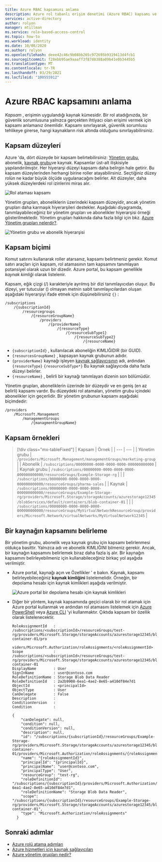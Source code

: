 ```yaml
---
title: Azure RBAC kapsamını anlama
description: Azure rol tabanlı erişim denetimi (Azure RBAC) kapsamı ve bir kaynağın kapsamını belirleme hakkında bilgi edinin.
services: active-directory
author: rolyon
manager: mtillman
ms.service: role-based-access-control
ms.topic: how-to
ms.workload: identity
ms.date: 10/08/2020
ms.author: rolyon
ms.openlocfilehash: deee42c46c9b08bb265c972695b9319413d4fcb1
ms.sourcegitcommit: f28ebb95ae9aaaff3f87d8388a09b41e0b3445b5
ms.translationtype: MT
ms.contentlocale: tr-TR
ms.lasthandoff: 03/29/2021
ms.locfileid: "100555912"
---
```

# <a name="understand-scope-for-azure-rbac"></a>Azure RBAC kapsamını anlama

*Kapsam* , erişimin uygulandığı kaynak kümesidir. Bir rol atadığınızda, bir güvenlik sorumlusuna yalnızca gerçekten ihtiyacı olan erişimi vermek için kapsamı anlamanız önemlidir. Kapsamı sınırlayarak, güvenlik sorumlusu tehlikeye girerse, hangi kaynakların risk altında olduğunu sınırlayabilirsiniz.

## <a name="scope-levels"></a>Kapsam düzeyleri

Azure 'da, dört düzeyde bir kapsam belirtebilirsiniz: [Yönetim grubu](../governance/management-groups/overview.md), abonelik, [kaynak grubu](../azure-resource-manager/management/overview.md#resource-groups)ve kaynak. Kapsamlar üst-alt ilişkisiyle yapılandırılmıştır. Her hiyerarşi düzeyi kapsamı daha belirgin hale getirir. Bu kapsam düzeylerinden herhangi birine roller atayabilirsiniz. Seçtiğiniz düzey rolün ne kadar büyük ölçüde uygulanacağını belirler. Alt düzeyler, daha yüksek düzeylerdeki rol izinlerini miras alır. 

![Rol ataması kapsamı](./media/scope-overview/rbac-scope-no-label.png)

Yönetim grupları, aboneliklerin üzerindeki kapsam düzeyidir, ancak yönetim grupları daha karmaşık hiyerarşileri destekler. Aşağıdaki diyagramda, tanımlayabileceğiniz bir yönetim grupları ve abonelikler hiyerarşisi örneği gösterilmektedir. Yönetim grupları hakkında daha fazla bilgi için bkz. [Azure Yönetim grupları nelerdir?](../governance/management-groups/overview.md).

![Yönetim grubu ve abonelik hiyerarşisi](./media/scope-overview/rbac-scope-management-groups.png)

## <a name="scope-format"></a>Kapsam biçimi

Komut satırını kullanarak roller atarsanız, kapsamı belirtmeniz gerekir. Komut satırı araçları için kapsam, rol atamasının tam kapsamını tanımlayan potansiyel olarak uzun bir dizedir. Azure portal, bu kapsam genellikle *kaynak kimliği* olarak listelenir.

Kapsam, eğik çizgi (/) karakteriyle ayrılmış bir dizi tanımlayıcıdan oluşur. Bu dizeyi, yer tutucular () olmayan metnin sabit tanımlayıcılardan oluşan aşağıdaki hiyerarşiyi ifade etmek için düşünebilirsiniz `{}` :

```
/subscriptions
    /{subscriptionId}
        /resourcegroups
            /{resourceGroupName}
                /providers
                    /{providerName}
                        /{resourceType}
                            /{resourceSubType1}
                                /{resourceSubType2}
                                    /{resourceName}
```

- `{subscriptionId}` , kullanılacak aboneliğin KIMLIĞIDIR (bir GUID).
- `{resourcesGroupName}` , kapsayan kaynak grubunun adıdır.
- `{providerName}` kaynağı işleyen [kaynak sağlayıcısının](../azure-resource-manager/management/azure-services-resource-providers.md) adı, ardından `{resourceType}` `{resourceSubType*}` Bu kaynak sağlayıcıda daha fazla düzeyi belirler.
- `{resourceName}` , belirli bir kaynağı tanımlayan dizenin son bölümüdür.

Yönetim grupları, aboneliklerin üzerinde bir düzeydir ve en geniş (en az belirli) kapsamı vardır. Bu düzeydeki rol atamaları, yönetim grubu içindeki abonelikler için geçerlidir. Bir yönetim grubunun kapsamı aşağıdaki biçimdedir:

```
/providers
    /Microsoft.Management
        /managementGroups
            /{managmentGroupName}
```

## <a name="scope-examples"></a>Kapsam örnekleri

> [!div class="mx-tableFixed"]
> | Kapsam | Örnek |
> | --- | --- |
> | Yönetim grubu | `/providers/Microsoft.Management/managementGroups/marketing-group` |
> | Abonelik | `/subscriptions/00000000-0000-0000-0000-000000000000` |
> | Kaynak grubu | `/subscriptions/00000000-0000-0000-0000-000000000000/resourceGroups/Example-Storage-rg` |
> |  | `/subscriptions/00000000-0000-0000-0000-000000000000/resourceGroups/pharma-sales` |
> | Kaynak | `/subscriptions/00000000-0000-0000-0000-000000000000/resourceGroups/Example-Storage-rg/providers/Microsoft.Storage/storageAccounts/azurestorage12345/blobServices/default/containers/blob-container-01` |
> |  | `/subscriptions/00000000-0000-0000-0000-000000000000/resourceGroups/MyVirtualNetworkResourceGroup/providers/Microsoft.Network/virtualNetworks/MyVirtualNetwork12345` |

## <a name="how-to-determine-the-scope-for-a-resource"></a>Bir kaynağın kapsamını belirleme

Bir yönetim grubu, abonelik veya kaynak grubu için kapsamı belirlenmesi oldukça basittir. Yalnızca adı ve abonelik KIMLIĞINI bilmeniz gerekir. Ancak, bir kaynağın kapsamını belirlemek biraz daha fazla iş alır. Bir kaynağın kapsamını belirleyebilmeniz için kullanabileceğiniz birkaç yol aşağıda verilmiştir.

- Azure portal, kaynağı açın ve Özellikler ' e bakın. Kaynak, kapsamı belirleyebileceğiniz **kaynak kimliğini** listelemelidir. Örneğin, bir depolama hesabı için kaynak kimlikleri aşağıda verilmiştir.

    ![Azure portal bir depolama hesabı için kaynak kimlikleri](./media/scope-overview/scope-resource-id.png)

- Diğer bir yöntem, kaynak kapsamında geçici olarak bir rol atamak için Azure portal kullanmak ve ardından rol atamasını listelemek için [Azure PowerShell](role-assignments-list-powershell.md) veya [Azure CLI](role-assignments-list-cli.md) 'yi kullanmaktır. Çıktıda kapsam bir özellik olarak listelenecektir.

    ```azurepowershell
    RoleAssignmentId   : /subscriptions/<subscriptionId>/resourceGroups/test-rg/providers/Microsoft.Storage/storageAccounts/azurestorage12345/blobServices/default/containers/blob-container-01/pro
                         viders/Microsoft.Authorization/roleAssignments/<roleAssignmentId>
    Scope              : /subscriptions/<subscriptionId>/resourceGroups/test-rg/providers/Microsoft.Storage/storageAccounts/azurestorage12345/blobServices/default/containers/blob-container-01
    DisplayName        : User
    SignInName         : user@contoso.com
    RoleDefinitionName : Storage Blob Data Reader
    RoleDefinitionId   : 2a2b9908-6ea1-4ae2-8e65-a410df84e7d1
    ObjectId           : <principalId>
    ObjectType         : User
    CanDelegate        : False
    Description        :
    ConditionVersion   :
    Condition          :
    ```

    ```azurecli
    {
        "canDelegate": null,
        "condition": null,
        "conditionVersion": null,
        "description": null,
        "id": "/subscriptions/{subscriptionId}/resourceGroups/Example-Storage-rg/providers/Microsoft.Storage/storageAccounts/azurestorage12345/blobServices/default/containers/blob-container-01/providers/Microsoft.Authorization/roleAssignments/{roleAssignmentId}",
        "name": "{roleAssignmentId}",
        "principalId": "{principalId}",
        "principalName": "user@contoso.com",
        "principalType": "User",
        "resourceGroup": "test-rg",
        "roleDefinitionId": "/subscriptions/{subscriptionId}/providers/Microsoft.Authorization/roleDefinitions/2a2b9908-6ea1-4ae2-8e65-a410df84e7d1",
        "roleDefinitionName": "Storage Blob Data Reader",
        "scope": "/subscriptions/{subscriptionId}/resourceGroups/Example-Storage-rg/providers/Microsoft.Storage/storageAccounts/azurestorage12345/blobServices/default/containers/blob-container-01",
        "type": "Microsoft.Authorization/roleAssignments"
      }
    ```

## <a name="next-steps"></a>Sonraki adımlar

- [Azure rolü atama adımları](role-assignments-steps.md)
- [Azure hizmetleri için kaynak sağlayıcıları](../azure-resource-manager/management/azure-services-resource-providers.md)
- [Azure yönetim grupları nedir?](../governance/management-groups/overview.md)
